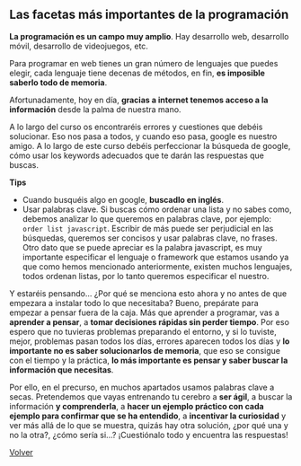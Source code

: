## Las facetas más importantes de la programación

**La programación es un campo muy amplio**. Hay desarrollo web, desarrollo móvil, desarrollo de videojuegos, etc.

Para programar en web tienes un gran número de lenguajes que puedes elegir, cada lenguaje tiene decenas de métodos, en fin, **es imposible saberlo todo de memoria**.

Afortunadamente, hoy en día, **gracias a internet tenemos acceso a la información** desde la palma de nuestra mano.

A lo largo del curso os encontraréis errores y cuestiones que debéis solucionar. Eso nos pasa a todos, y cuando eso pasa, google es nuestro amigo. A lo largo de este curso debéis perfeccionar la búsqueda de google, cómo usar los keywords adecuados que te darán las respuestas que buscas.

**Tips**

- Cuando busquéis algo en google, **buscadlo en inglés**.
- Usar palabras clave. Si buscas cómo ordenar una lista y no sabes como, debemos analizar lo que queremos en palabras clave, por ejemplo: `order list javascript`. Escribir de más puede ser perjudicial en las búsquedas, queremos ser concisos y usar palabras clave, no frases. Otro dato que se puede apreciar es la palabra javascript, es muy importante especificar el lenguaje o framework que estamos usando ya que como hemos mencionado anteriormente, existen muchos lenguajes, todos ordenan listas, por lo tanto queremos especificar el nuestro.

Y estaréis pensando... ¿Por qué se menciona esto ahora y no antes de que empezara a instalar todo lo que necesitaba? Bueno, prepárate para empezar a pensar fuera de la caja. Más que aprender a programar, vas a **aprender a pensar**, a **tomar decisiones rápidas sin perder tiempo**. Por eso espero que no tuvieras problemas preparando el entorno, y si lo tuviste, mejor, problemas pasan todos los días, errores aparecen todos los días y **lo importante no es saber solucionarlos de memoria**, que eso se consigue con el tiempo y la práctica, **lo más importante es pensar y saber buscar la información que necesitas**.

Por ello, en el precurso, en muchos apartados usamos palabras clave a secas. Pretendemos que vayas entrenando tu cerebro a **ser ágil**, a buscar la información **y comprenderla**, a **hacer un ejemplo práctico con cada ejemplo para confirmar que se ha entendido**, a **incentivar la curiosidad** y ver más allá de lo que se muestra, quizás hay otra solución, ¿por qué una y no la otra?, ¿cómo sería si...? ¡Cuestiónalo todo y encuentra las respuestas!

[Volver](../README.md)
